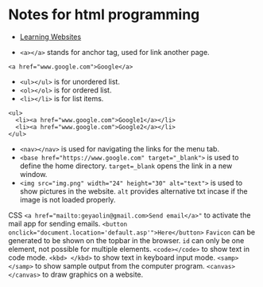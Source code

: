 # Notes for html programming
- [Learning Websites](https://jmcglone.com/guides/github-pages/)

- `<a></a>` stands for anchor tag, used for link another page.
```
<a href="www.google.com">Google</a>
```

- `<ul></ul>` is for unordered list.
- `<ol></ol>` is for ordered list.
- `<li></li>` is for list items.
```
<ul>
  <li><a href="www.google.com">Google1</a></li>
  <li><a href="www.google.com">Google2</a></li>
</ul>
```

- `<nav></nav>` is used for navigating the links for the menu tab.
- `<base href="https://www.google.com" target="_blank">` is used to define the home directory. `target=_blank` opens the link in a new window.
- `<img src="img.png" width="24" height="30" alt="text">` is used to show pictures in the website. `alt` provides alternative txt incase if the image is not loaded properly.


CSS
`<a href="mailto:geyaolin@gmail.com>Send email</a>"` to activate the mail app for sending emails.
`<button onclick="document.location='default.asp'">Here</button>`
`Favicon` can be generated to be shown on the topbar in the browser.
`id` can only be one element, not possible for multiple elements.
`<code></code>` to show text in code mode.
`<kbd> </kbd>` to show text in keyboard input mode.
`<samp> </samp>` to show sample output from the computer program.
`<canvas> </canvas>` to draw graphics on a website.
